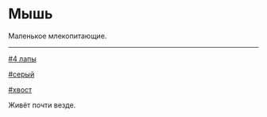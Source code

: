 # Мышь

Маленькое млекопитающие.

---

[\#4 лапы](./meta_4_lapy.md)

[\#серый](./meta_seryy.md)

[\#хвост](./meta_hvost.md)

Живёт почти везде.
